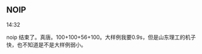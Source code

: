## NOIP

14:32

noip 结束了。真唐。100+100+56+100。大样例我要0.9s，但是山东理工的机子快，也不知道是不是大样例弱小。


<!--stackedit_data:
eyJoaXN0b3J5IjpbMjI1MDU1MzNdfQ==
-->
